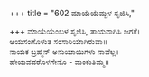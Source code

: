 +++
title = "602 ಮಾಯೆಯೆಮ್ಬಳ ಸೃಜಿಸಿ,"

+++
ಮಾಯೆಯೆಂಬಳ ಸೃಜಿಸಿ, ತಾಯನಾಗಿಸಿ ಜಗಕೆ।  
ಆಯಸಂಗೊಳುತ ಸಂಸಾರಿಯಾಗಿರುವಾ॥  
ನಾಯಕ ಬ್ರಹ್ಮನ್ ಅನುಯಾಯಿಗಳು ನಾವೆಲ್ಲ।  
ಹೇಯವದರೊಳಗೇನೊ - ಮಂಕುತಿಮ್ಮ॥  
